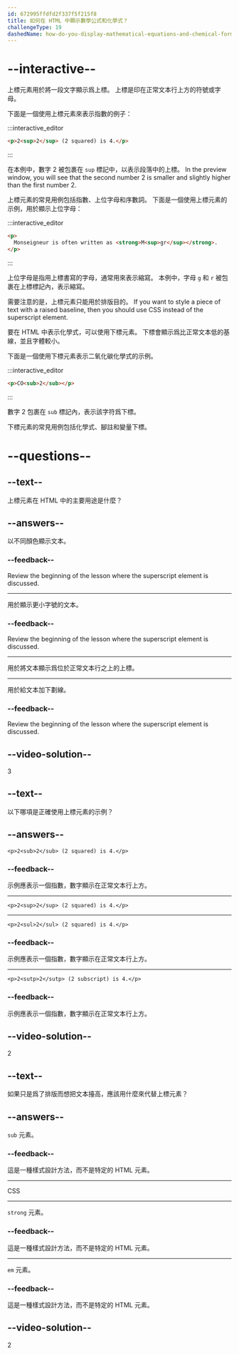 ```yaml
---
id: 672995ffdfd2f337f5f215f8
title: 如何在 HTML 中顯示數學公式和化學式？
challengeType: 19
dashedName: how-do-you-display-mathematical-equations-and-chemical-formulas-in-html
---
```


# --interactive--

上標元素用於將一段文字顯示爲上標。 上標是印在正常文本行上方的符號或字母。

下面是一個使用上標元素來表示指數的例子：

:::interactive_editor

```html
<p>2<sup>2</sup> (2 squared) is 4.</p>
```

:::

在本例中，數字 2 被包裹在 `sup` 標記中，以表示段落中的上標。 In the preview window, you will see that the second number 2 is smaller and slightly higher than the first number 2.

上標元素的常見用例包括指數、上位字母和序數詞。 下面是一個使用上標元素的示例，用於顯示上位字母：

:::interactive_editor

```html
<p>
  Monseigneur is often written as <strong>M<sup>gr</sup></strong>.
</p>
```

:::

上位字母是指用上標書寫的字母，通常用來表示縮寫。 本例中，字母 `g` 和 `r` 被包裹在上標標記內，表示縮寫。

需要注意的是，上標元素只能用於排版目的。 If you want to style a piece of text with a raised baseline, then you should use CSS instead of the superscript element.

要在 HTML 中表示化學式，可以使用下標元素。 下標會顯示爲比正常文本低的基線，並且字體較小。

下面是一個使用下標元素表示二氧化碳化學式的示例。

:::interactive_editor

```html
<p>CO<sub>2</sub></p>
```

:::

數字 2 包裹在 `sub` 標記內，表示該字符爲下標。

下標元素的常見用例包括化學式、腳註和變量下標。

# --questions--

## --text--

上標元素在 HTML 中的主要用途是什麼？

## --answers--

以不同顏色顯示文本。

### --feedback--

Review the beginning of the lesson where the superscript element is discussed.

---

用於顯示更小字號的文本。

### --feedback--

Review the beginning of the lesson where the superscript element is discussed.

---

用於將文本顯示爲位於正常文本行之上的上標。

---

用於給文本加下劃線。

### --feedback--

Review the beginning of the lesson where the superscript element is discussed.

## --video-solution--

3

## --text--

以下哪項是正確使用上標元素的示例？

## --answers--

`<p>2<sub>2</sub> (2 squared) is 4.</p>`

### --feedback--

示例應表示一個指數，數字顯示在正常文本行上方。

---

`<p>2<sup>2</sup> (2 squared) is 4.</p>`

---

`<p>2<sul>2</sul> (2 squared) is 4.</p>`

### --feedback--

示例應表示一個指數，數字顯示在正常文本行上方。

---

`<p>2<sutp>2</sutp> (2 subscript) is 4.</p>`

### --feedback--

示例應表示一個指數，數字顯示在正常文本行上方。

## --video-solution--

2

## --text--

如果只是爲了排版而想把文本擡高，應該用什麼來代替上標元素？

## --answers--

`sub` 元素。

### --feedback--

這是一種樣式設計方法，而不是特定的 HTML 元素。

---

CSS

---

`strong` 元素。

### --feedback--

這是一種樣式設計方法，而不是特定的 HTML 元素。

---

`em` 元素。

### --feedback--

這是一種樣式設計方法，而不是特定的 HTML 元素。

## --video-solution--

2
